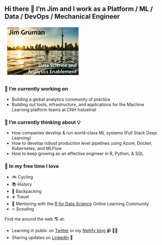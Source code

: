 
## Hi there 👋 I’m Jim and I work as a Platform / ML / Data / DevOps / Mechanical Engineer

<img src="images/CoverPhoto.jpg" style="width:50.0%" />

### 🔭 I’m currently working on

-   Building a global analytics community of practice
-   Building out tools, infrastructure, and applications for the Machine
    Learning platform teams at CNH Industrial

### 🤔 I’m currently thinking about 💡

-   How companies develop & run world-class ML systems (Full Stack Deep
    Learning)
-   How to develop robust production level pipelines using Azure,
    Docker, Kubernetes, and MLFlow
-   How to keep growing as an effective engineer in R, Python, & SQL

### 🚀 In my free time I love

-   🚲 Cycling
-   📚 History
-   🌄 Backpacking
-   ✈️ Travel
-   🌱 Mentoring with the [R for Data
    Science](https://www.rfordatasci.com/) Online Learning Community
-   🔥 Scouting

<!-- README.md is generated from README.Rmd. Please edit that file -->
<!-- badges: start -->
<!-- badges: end -->

Find me around the web 🌎 at:

-   Learning in public on [Twitter](https://twitter.com/jim_gruman) or
    my [Netlify blog](https://jimgruman.netlify.app/) 📹 ✍🏾
-   Sharing updates on
    [LinkedIn](https://www.linkedin.com/in/jim-gruman-%F0%9F%93%88msba-a67779a/)
    💼
